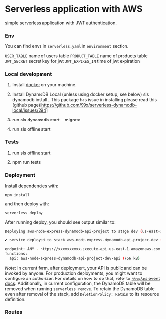 
# Serverless application with AWS  
simple serverless application with JWT authentication.


### Env
You can find envs in `serverless.yaml` in `environment` section.

`USER_TABLE` name of users table
`PRODUCT_TABLE` name of products table
`JWT_SECRET` secret key for jwt
`JWT_EXPIRES_IN` time of jwt expiration
### Local development

1. Install [docker](https://docs.docker.com/desktop/install/windows-install/#:~:text=Double%2Dclick%20Docker%20Desktop%20Installer,bottom%20of%20your%20web%20browser.) on your machine.

2. Install DynamoDB Local (unless using docker setup, see below) sls dynamodb install , This package has issue in installing please read this (github page)[https://github.com/99x/serverless-dynamodb-local/issues/294] 

3. run sls dynamodb start --migrate

4. run sls offline start

### Tests

1. run sls offline start 

2. npm run tests


### Deployment

Install dependencies with:

```
npm install
```

and then deploy with:

```
serverless deploy
```

After running deploy, you should see output similar to:

```bash
Deploying aws-node-express-dynamodb-api-project to stage dev (us-east-1)

✔ Service deployed to stack aws-node-express-dynamodb-api-project-dev (196s)

endpoint: ANY - https://xxxxxxxxxx.execute-api.us-east-1.amazonaws.com
functions:
  api: aws-node-express-dynamodb-api-project-dev-api (766 kB)
```

_Note_: In current form, after deployment, your API is public and can be invoked by anyone. For production deployments, you might want to configure an authorizer. For details on how to do that, refer to [`httpApi` event docs](https://www.serverless.com/framework/docs/providers/aws/events/http-api/). Additionally, in current configuration, the DynamoDB table will be removed when running `serverless remove`. To retain the DynamoDB table even after removal of the stack, add `DeletionPolicy: Retain` to its resource definition.


### Routes

